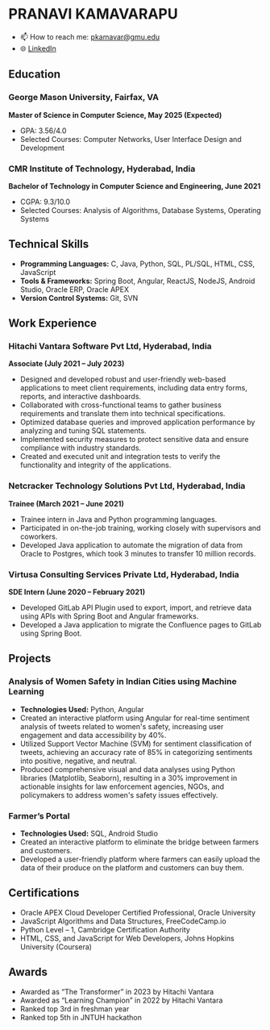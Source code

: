 # PRANAVI KAMAVARAPU

- 📫 How to reach me: pkamavar@gmu.edu
- 🌐 [LinkedIn](https://linkedin.com/in/pranavik/)

## Education

### George Mason University, Fairfax, VA
**Master of Science in Computer Science, May 2025 (Expected)**
- GPA: 3.56/4.0
- Selected Courses: Computer Networks, User Interface Design and Development

### CMR Institute of Technology, Hyderabad, India
**Bachelor of Technology in Computer Science and Engineering, June 2021**
- CGPA: 9.3/10.0
- Selected Courses: Analysis of Algorithms, Database Systems, Operating Systems

## Technical Skills

- **Programming Languages:** C, Java, Python, SQL, PL/SQL, HTML, CSS, JavaScript
- **Tools & Frameworks:** Spring Boot, Angular, ReactJS, NodeJS, Android Studio, Oracle ERP, Oracle APEX
- **Version Control Systems:** Git, SVN

## Work Experience

### Hitachi Vantara Software Pvt Ltd, Hyderabad, India
**Associate (July 2021 – July 2023)**
- Designed and developed robust and user-friendly web-based applications to meet client requirements, including data entry forms, reports, and interactive dashboards.
- Collaborated with cross-functional teams to gather business requirements and translate them into technical specifications.
- Optimized database queries and improved application performance by analyzing and tuning SQL statements.
- Implemented security measures to protect sensitive data and ensure compliance with industry standards.
- Created and executed unit and integration tests to verify the functionality and integrity of the applications.

### Netcracker Technology Solutions Pvt Ltd, Hyderabad, India
**Trainee (March 2021 – June 2021)**
- Trainee intern in Java and Python programming languages.
- Participated in on-the-job training, working closely with supervisors and coworkers.
- Developed Java application to automate the migration of data from Oracle to Postgres, which took 3 minutes to transfer 10 million records.

### Virtusa Consulting Services Private Ltd, Hyderabad, India
**SDE Intern (June 2020 – February 2021)**
- Developed GitLab API Plugin used to export, import, and retrieve data using APIs with Spring Boot and Angular frameworks.
- Developed a Java application to migrate the Confluence pages to GitLab using Spring Boot.

## Projects

### Analysis of Women Safety in Indian Cities using Machine Learning
- **Technologies Used:** Python, Angular
- Created an interactive platform using Angular for real-time sentiment analysis of tweets related to women's safety, increasing user engagement and data accessibility by 40%.
- Utilized Support Vector Machine (SVM) for sentiment classification of tweets, achieving an accuracy rate of 85% in categorizing sentiments into positive, negative, and neutral.
- Produced comprehensive visual and data analyses using Python libraries (Matplotlib, Seaborn), resulting in a 30% improvement in actionable insights for law enforcement agencies, NGOs, and policymakers to address women's safety issues effectively.

### Farmer’s Portal
- **Technologies Used:** SQL, Android Studio
- Created an interactive platform to eliminate the bridge between farmers and customers.
- Developed a user-friendly platform where farmers can easily upload the data of their produce on the platform and customers can buy them.

## Certifications

- Oracle APEX Cloud Developer Certified Professional, Oracle University
- JavaScript Algorithms and Data Structures, FreeCodeCamp.io
- Python Level – 1, Cambridge Certification Authority
- HTML, CSS, and JavaScript for Web Developers, Johns Hopkins University (Coursera)

## Awards

- Awarded as “The Transformer” in 2023 by Hitachi Vantara
- Awarded as “Learning Champion” in 2022 by Hitachi Vantara
- Ranked top 3rd in freshman year
- Ranked top 5th in JNTUH hackathon
